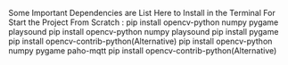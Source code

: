 Some Important Dependencies are List Here to Install in the Terminal For Start the Project From Scratch : 
pip install opencv-python numpy pygame playsound
pip install opencv-python numpy playsound
pip install pygame
pip install opencv-contrib-python(Alternative)
pip install opencv-python numpy pygame paho-mqtt
pip install opencv-contrib-python(Alternative)

